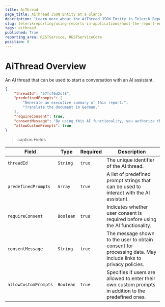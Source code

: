 ```yaml
---
title: AiThread
page_title: AiThread JSON Entity at a Glance
description: "Learn more about the AiThread JSON Entity in Telerik Reporting REST Service and the type and meaning of each field."
slug: telerikreporting/using-reports-in-applications/host-the-report-engine-remotely/telerik-reporting-rest-services/rest-api-reference/json-entities/aithread
tags: aithread
published: True
reporting_area: RESTService, RESTServiceCore
position: 0
---
```


<style>
    table th:nth-of-type(2) {
		width: 10%;
	}

    table th:nth-of-type(3) {
		width: 10%;
	}

    table th:nth-of-type(4) {
		width: 60%;
	}
</style>

# AiThread Overview

An AI thread that can be used to start a conversation with an AI assistant.

```JSON
{
    "threadId": "57fc76d2cf8",
    "predefinedPrompts": [
        "Generate an executive summary of this report.",
        "Translate the document in German."
    ],
    "requireConsent": true,
    "consentMessage": "By using this AI functionality, you authorize the processing of any data you provide, including your prompt, for the purposes of delivering the service to you. Your use of this functionality is governed by the Progress privacy policy, available at: <a href='https://www.progress.com/legal/privacy-policy'>Privacy Policy - Progress</a>",
    "allowCustomPrompts": true
}
```

> caption Fields

| Field                | Type      | Required | Description                                                                                                 |
| -------------------- | --------- | -------- | ----------------------------------------------------------------------------------------------------------- |
| `threadId`           | `String`  | `true`   | The unique identifier of the AI thread.                                                                     |
| `predefinedPrompts`  | `Array`   | `true`   | A list of predefined prompt strings that can be used to interact with the AI assistant.                     |
| `requireConsent`     | `Boolean` | `true`   | Indicates whether user consent is required before using the AI functionality.                               |
| `consentMessage`     | `String`  | `true`   | The message shown to the user to obtain consent for processing data. May include links to privacy policies. |
| `allowCustomPrompts` | `Boolean` | `true`   | Specifies if users are allowed to enter their own custom prompts in addition to the predefined ones.        |
